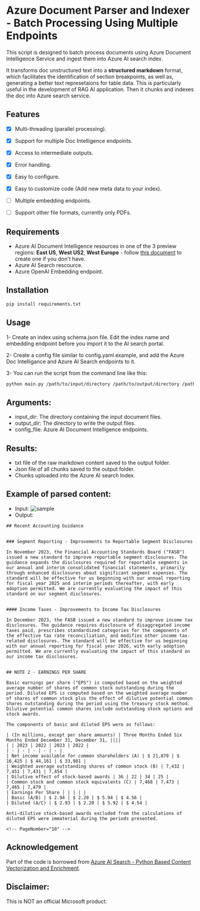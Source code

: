 
# Azure Document Parser and Indexer - Batch Processing Using Multiple Endpoints
This script is designed to batch process documents using Azure Document Intelligence Service and ingest them into Azure AI search index. 

It transforms doc unstructured text into a **structured markdown** format, which facilitates the identification of section breakpoints, as well as, generating a better text represetaions for table data. This is particularly useful in the development of RAG AI application. Then it chunks and indexes the doc into Azure search service.


## Features
- [x] Multi-threading (parallel processing).
- [x] Support for multiple Doc Intelligence endpoints.
- [x] Access to intermediate outputs.
- [x] Error handling.
- [x] Easy to configure.
- [x] Easy to customize code (Add new meta data to your index).
- [ ] Multiple embedding endpoints.
- [ ] Support other file formats, currently only PDFs.


## Requirements
- Azure AI Document Intelligence resources in one of the 3 preview regions: **East US**, **West US2**, **West Europe** - follow [this document](https://learn.microsoft.com/azure/ai-services/document-intelligence/create-document-intelligence-resource?view=doc-intel-4.0.0) to create one if you don't have.
- Azure AI Search rescource.
- Azure OpenAI Embedding endpoint.



## Installation

```bash
pip install requirements.txt
```

## Usage
1- Create an index using schema.json file. Edit the index name and embedding endpoint before you import it to the AI search portal.

2- Create a config file similar to config.yaml.example, and add the Azure Doc Intelligance and Azure AI Search  endpoints  to it. 

3- You can run the script from the command line like this:

```bash
python main.py /path/to/input/directory /path/to/output/directory /path/to/config/file
```
## Arguments:
- input_dir: The directory containing the input document files.
- output_dir: The directory to write the output files.
- config_file: Azure AI Document Intelligence endpoints.

## Results:
 - txt file of the raw markdown content saved to the output folder. 
 - Json file of all chunks saved to the output folder.
 - Chunks uploaded into the Azure AI search Index.


## Example of parsed content:

- Input: 
![sample](https://github.com/maljazaery/azure-doc-batch-processor/blob/main/sample.png)
- Output:
```
## Recent Accounting Guidance


### Segment Reporting - Improvements to Reportable Segment Disclosures

In November 2023, the Financial Accounting Standards Board ("FASB") issued a new standard to improve reportable segment disclosures. The guidance expands the disclosures required for reportable segments in our annual and interim consolidated financial statements, primarily through enhanced disclosures about significant segment expenses. The standard will be effective for us beginning with our annual reporting for fiscal year 2025 and interim periods thereafter, with early adoption permitted. We are currently evaluating the impact of this standard on our segment disclosures.


#### Income Taxes - Improvements to Income Tax Disclosures

In December 2023, the FASB issued a new standard to improve income tax disclosures. The guidance requires disclosure of disaggregated income taxes paid, prescribes standardized categories for the components of the effective tax rate reconciliation, and modifies other income tax-related disclosures. The standard will be effective for us beginning with our annual reporting for fiscal year 2026, with early adoption permitted. We are currently evaluating the impact of this standard on our income tax disclosures.


## NOTE 2 - EARNINGS PER SHARE

Basic earnings per share ("EPS") is computed based on the weighted average number of shares of common stock outstanding during the period. Diluted EPS is computed based on the weighted average number of shares of common stock plus the effect of dilutive potential common shares outstanding during the period using the treasury stock method. Dilutive potential common shares include outstanding stock options and stock awards.

The components of basic and diluted EPS were as follows:

| (In millions, except per share amounts) | Three Months Ended Six Months Ended December 31, December 31, ||||
| | 2023 | 2022 | 2023 | 2022 |
| - | - | - | - | - |
| Net income available for common shareholders (A) | $ 21,870 | $ 16,425 | $ 44,161 | $ 33,981 |
| Weighted average outstanding shares of common stock (B) | 7,432 | 7,451 | 7,431 | 7,454 |
| Dilutive effect of stock-based awards | 36 | 22 | 34 | 25 |
| Common stock and common stock equivalents (C) | 7,468 | 7,473 | 7,465 | 7,479 |
| Earnings Per Share | | | | |
| Basic (A/B) | $ 2.94 | $ 2.20 | $ 5.94 | $ 4.56 |
| Diluted (A/C) | $ 2.93 | $ 2.20 | $ 5.92 | $ 4.54 |

Anti-dilutive stock-based awards excluded from the calculations of diluted EPS were immaterial during the periods presented.

<!-- PageNumber="10" -->
```

## Acknowledgement
Part of the code is borrowed from [Azure AI Search - Python Based Content Vectorization and Enrichment](https://github.com/liamca/azure-ai-search-vector-indexing).

## Disclaimer:
This is NOT an official Microsoft product. 



